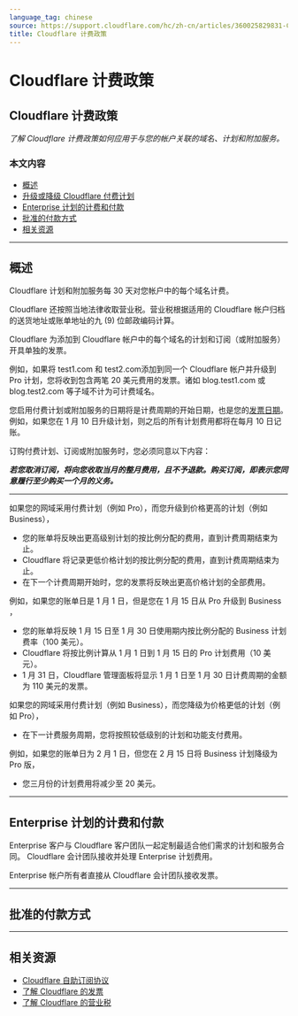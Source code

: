 ```yaml
---
language_tag: chinese
source: https://support.cloudflare.com/hc/zh-cn/articles/360025829831-Cloudflare-%E8%AE%A1%E8%B4%B9%E6%94%BF%E7%AD%96
title: Cloudflare 计费政策
---
```


# Cloudflare 计费政策

## Cloudflare 计费政策

_了解 Cloudflare 计费政策如何应用于与您的帐户关联的域名、计划和附加服务。_

### 本文内容

-   [概述](https://support.cloudflare.com/hc/zh-cn/articles/360025829831-Cloudflare-%E8%AE%A1%E8%B4%B9%E6%94%BF%E7%AD%96#12345679)
-   [升级或降级 Cloudflare 付费计划](https://support.cloudflare.com/hc/zh-cn/articles/360025829831-Cloudflare-%E8%AE%A1%E8%B4%B9%E6%94%BF%E7%AD%96#12345680)
-   [Enterprise 计划的计费和付款](https://support.cloudflare.com/hc/zh-cn/articles/360025829831-Cloudflare-%E8%AE%A1%E8%B4%B9%E6%94%BF%E7%AD%96#12345682)
-   [批准的付款方式](https://support.cloudflare.com/hc/zh-cn/articles/360025829831-Cloudflare-%E8%AE%A1%E8%B4%B9%E6%94%BF%E7%AD%96#12345683)
-   [相关资源](https://support.cloudflare.com/hc/zh-cn/articles/360025829831-Cloudflare-%E8%AE%A1%E8%B4%B9%E6%94%BF%E7%AD%96#12345684)

___

## 概述

Cloudflare 计划和附加服务每 30 天对您帐户中的每个域名计费。

Cloudflare 还按照当地法律收取营业税。营业税根据适用的 Cloudflare 帐户归档的送货地址或账单地址的九 (9) 位邮政编码计算。

Cloudflare 为添加到 Cloudflare 帐户中的每个域名的计划和订阅（或附加服务）开具单独的发票。

例如，如果将 test1.com 和 test2.com添加到同一个 Cloudflare 帐户并升级到 Pro 计划，您将收到包含两笔 20 美元费用的发票。诸如 blog.test1.com 或 blog.test2.com 等子域不计为可计费域名。

您启用付费计划或附加服务的日期将是计费周期的开始日期，也是您的[发票日期](https://support.cloudflare.com/hc/articles/205610698)。例如，如果您在 1 月 10 日升级计划，则之后的所有计划费用都将在每月 10 日记账。

订购付费计划、订阅或附加服务时，您必须同意以下内容：


_**若您取消订阅，将向您收取当月的整月费用，且不予退款。购买订阅，即表示您同意履行至少购买一个月的义务。**_

___

如果您的网域采用付费计划（例如 Pro），而您升级到价格更高的计划（例如 Business），

-   您的账单将反映出更高级别计划的按比例分配的费用，直到计费周期结束为止。
-   Cloudflare 将记录更低价格计划的按比例分配的费用，直到计费周期结束为止。
-   在下一个计费周期开始时，您的发票将反映出更高价格计划的全部费用。

例如，如果您的账单日是 1 月 1 日，但是您在 1 月 15 日从 Pro 升级到 Business ，

-   您的账单将反映 1 月 15 日至 1 月 30 日使用期内按比例分配的 Business 计划费率（100 美元）。
-   Cloudflare 将按比例计算从 1 月 1 日到 1 月 15 日的 Pro 计划费用（10 美元）。
-   1 月 31 日，Cloudflare 管理面板将显示 1 月 1 日至 1 月 30 日计费周期的金额为 110 美元的发票。

如果您的网域采用付费计划（例如 Business），而您降级为价格更低的计划（例如 Pro），

-   在下一计费服务周期，您将按照较低级别的计划和功能支付费用。

例如，如果您的账单日为 2 月 1 日，但您在 2 月 15 日将 Business 计划降级为 Pro 版，

-   您三月份的计划费用将减少至 20 美元。

___

## Enterprise 计划的计费和付款

Enterprise 客户与 Cloudflare 客户团队一起定制最适合他们需求的计划和服务合同。 Cloudflare 会计团队接收并处理 Enterprise 计划费用。

Enterprise 帐户所有者直接从 Cloudflare 会计团队接收发票。

___

## 批准的付款方式



___

## 相关资源

-   [Cloudflare 自助订阅协议](https://www.cloudflare.com/terms/)
-   [了解 Cloudflare 的发票](https://support.cloudflare.com/hc/en-us/articles/205610698-Understanding-Cloudflare-Invoices)
-   [了解 Cloudflare 的营业税](https://support.cloudflare.com/hc/en-us/articles/360026135951-Understanding-Cloudflare-sales-tax)
